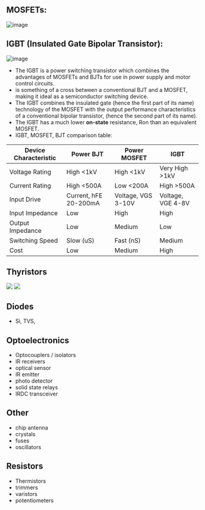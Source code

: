 ## MOSFETs:
![image](https://user-images.githubusercontent.com/42329930/199118659-e2eadff4-2d91-4639-b045-aeadb145b9dc.png)

## IGBT (Insulated Gate Bipolar Transistor):
![image](https://user-images.githubusercontent.com/42329930/200202296-a24dc8b2-0467-4ec7-9ed5-1f9695ef0642.png)
- The IGBT is a power switching transistor which combines the advantages of MOSFETs and BJTs for use in power supply and motor control circuits.
- is something of a cross between a conventional BJT and a MOSFET, making it ideal as a semiconductor switching device.
- The IGBT combines the insulated gate (hence the first part of its name) technology of the MOSFET with the output performance characteristics of a conventional bipolar transistor, (hence the second part of its name).
- The IGBT has a much lower **on-state** resistance, Ron than an equivalent MOSFET.
- IGBT, MOSFET, BJT comparison table:

| Device Characteristic	| Power  BJT	| Power MOSFET	 | IGBT |
|--|--|--|--| 
| Voltage Rating	| High <1kV	 | High <1kV	| Very High >1kV | 
| Current Rating	| High <500A | Low <200A	| High >500A     |
| Input Drive     |	Current, hFE 20-200mA   | Voltage, VGS 3-10V | Voltage, VGE 4-8V |
| Input Impedance |	Low	      | High	      | High   |
| Output Impedance| Low	      | Medium	    | Low    |
| Switching Speed |	Slow (uS)	| Fast (nS)	  | Medium |
| Cost            |	Low	      | Medium	    | High   |


## Thyristors


<p float="left">
  <img src="https://user-images.githubusercontent.com/42329930/200205694-631013fc-56bc-437f-8e86-7f2966ec5966.png"  />
  <img src="https://user-images.githubusercontent.com/42329930/200205450-8b034545-5047-41ac-a208-6b7b4684d285.png" />

</p>

## Diodes
- Si, TVS, 


## Optoelectronics
- Optocouplers / isolators
- IR receivers
- optical sensor
- IR emitter
- photo detector
- solid state relays
- IRDC transceiver

## Other 
- chip antenna
- crystals
- fuses
- oscillators

## Resistors
- Thermistors
- trimmers
- varistors
- potentiometers
